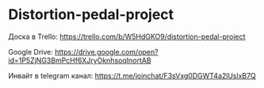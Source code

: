 # Distortion-pedal-project

Доска в Trello: https://trello.com/b/W5HdGKO9/distortion-pedal-project

Google Drive: https://drive.google.com/open?id=1P5ZjNG3BmPcHf6XJryOknhsoqInortAB

Инвайт в telegram канал: https://t.me/joinchat/F3sVxg0DGWT4a2lUslxB7Q
